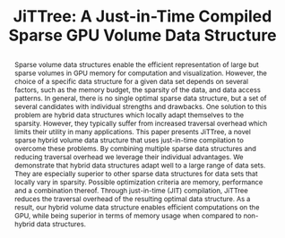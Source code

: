 ---
# this file is written in YAML http://docs.ansible.com/ansible/latest/YAMLSyntax.html
# all lines with a leading sharp are comments and will not be compiled
# longer blocks of text should start with a a leading > to escape all special characters

# URL handle for generated webpage
slug:      jittree

#specifies layout to be used for page generation (do not modify)
layout:     publication

#publication title
title:      >
   JiTTree: A Just-in-Time Compiled Sparse GPU Volume Data Structure

#include in selected publications on front page (optional, delete line if not applicable)
display: selected

#list all publication authors in correct order
authors:
 - Matthias Labschütz
 - Stefan Bruckner
 - Eduard Gröller
 - Markus Hadwiger 
 - Peter Rautek

#insert publication venue (displayed on publication page)
venue:      >
   IEEE Transactions on Visualization and Computer Graphics, Vol.22, No.1 (Proceedings IEEE Scientific Visualization 2015), pp. 1025-1034
   
#insert short venue (displayed in box in publication list)
shortvenue: >
   IEEE Scientific Visualization 2015

#specify publication year
year:       2016

#insert abstract of publication
abstract:   >
   Sparse volume data structures enable the efficient representation of large but sparse volumes in GPU memory for computation and visualization. However, the choice of a specific data structure for a given data set depends on several factors, such as the memory budget, the sparsity of the data, and data access patterns. In general, there is no single optimal sparse data structure, but a set of several candidates with individual strengths and drawbacks. One solution to this problem are hybrid data structures which locally adapt themselves to the sparsity. However, they typically suffer from increased traversal overhead which limits their utility in many applications. This paper presents JiTTree, a novel sparse hybrid volume data structure that uses just-in-time compilation to overcome these problems. By combining multiple sparse data structures and reducing traversal overhead we leverage their individual advantages. We demonstrate that hybrid data structures adapt well to a large range of data sets. They are especially superior to other sparse data structures for data sets that locally vary in sparsity. Possible optimization criteria are memory, performance and a combination thereof. Through just-in-time (JIT) compilation, JiTTree reduces the traversal overhead of the resulting optimal data structure. As a result, our hybrid volume data structure enables efficient computations on the GPU, while being superior in terms of memory usage when compared to non-hybrid data structures.
   
#link to hi-res teaser image of publication (please make sure the image is wide, e.g. aspect ratio between 4:2 and 4:1) 
teaser:     './publications/2016_labschuetz_jittree.jpg'

#link to smaller thumbnail image of publication (please make sure the aspect ratio is 3:2, suggested size is 150x100px)
thumbnail:  './publications/2016_labschuetz_thumbnail.png'

#link to publication video (optional): you can either upload the video to our website (insert local link) or host it on youtube or vimeo (in this case insert the youtube/vimeo link)
#video:      'https://www.youtube.com/watch?v=xxxxxx'

#link to publication pdf (optional)
pdf:        './publications/2016_labschuetz_jittree.pdf'

#insert citation. please format citation by inserting <br> at line breaks, &emsp; will insert a tab character to prettify the citation
citation:   >
  @article{Labschuetz2016Jittree,<br>
   &emsp;title = {JiTTree: A Just-in-Time Compiled Sparse GPU Volume Data Structure},<br>
   &emsp;author = {Labsch{\"u}tz, Matthias and Bruckner, Stefan and Gr{\"o}ller, M. Eduard and Hadwiger, Markus and Rautek, Peter},<br>
   &emsp;journal = {IEEE Transactions on Visualization and Computer Graphics (Proceedings IEEE Scientific Visualization 2015)},<br>
   &emsp;year = {2016},<br>
   &emsp;volume = {22},<br>
   &emsp;number = {1},<br>
   &emsp;pages = {1025--1034}<br>
  }

#insert links to additional material for the publication (optional)
#links need a title, a URL and a type (this defines the link icon) which can be one of the following values: code, archive, files, slides or text (this is the default icon)
#links: 
# - title: ExampleCode
#   type:  code
#   url:   './publications/supplementary1.zip' 
# - title: ExampleSlides
#   type:  slides
#   url:   './publications/presentation.pptx' 

#don't forget the leading and trailing --- in a YAML file
---